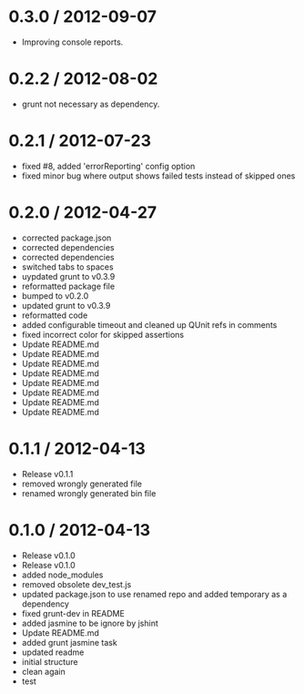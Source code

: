 0.3.0 / 2012-09-07 
==================

  * Improving console reports.

0.2.2 / 2012-08-02 
==================

  * grunt not necessary as dependency.

0.2.1 / 2012-07-23 
==================

  * fixed #8, added 'errorReporting' config option
  * fixed minor bug where output shows failed tests instead of skipped ones

0.2.0 / 2012-04-27 
==================

  * corrected package.json
  * corrected dependencies
  * corrected dependencies
  * switched tabs to spaces
  * uypdated grunt to v0.3.9
  * reformatted package file
  * bumped to v0.2.0
  * updated grunt to v0.3.9
  * reformatted code
  * added configurable timeout and cleaned up QUnit refs in comments
  * fixed incorrect color for skipped assertions
  * Update README.md
  * Update README.md
  * Update README.md
  * Update README.md
  * Update README.md
  * Update README.md
  * Update README.md
  * Update README.md
  
0.1.1 / 2012-04-13 
==================

  * Release v0.1.1
  * removed wrongly generated file
  * renamed wrongly generated bin file
  
0.1.0 / 2012-04-13 
==================

  * Release v0.1.0
  * Release v0.1.0
  * added node_modules
  * removed obsolete dev_test.js
  * updated package.json to use renamed repo and added temporary as a dependency
  * fixed grunt-dev in README
  * added jasmine to be ignore by jshint
  * Update README.md
  * added grunt jasmine task
  * updated readme
  * initial structure
  * clean again
  * test
